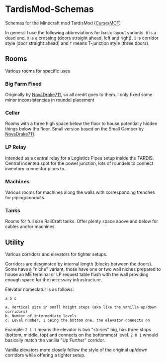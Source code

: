 # TardisMod-Schemas
Schemas for the Minecraft mod TardisMod ([Curse](http://www.curse.com/mc-mods/minecraft/230170-tardis-mod)/[MCF](http://www.minecraftforum.net/forums/mapping-and-modding/minecraft-mods/2420176-tardis-mod-updated-to-v0-99-on-13-08-2015))

In general I use the following abbreviations for basic layout variants. `O` is a dead end, `X` is a crossing (doors straight ahead, left and right), `I` is corridor style (door straight ahead) and `T` means T-junction style (three doors).

## Rooms
Various rooms for specific uses

### Big Farm Fixed
Originally by [NovaDrake711](http://www.minecraftforum.net/forums/mapping-and-modding/minecraft-mods/2420176-tardis-mod-updated-to-v0-99-on-13-08-2015?comment=1178), so all credit goes to them. I only fixed some minor inconsistencies in roundel placement

### Cellar
Rooms with a three high space below the floor to house potentially hidden things below the floor. Small version based on the Small Camber by [NovaDrake711](http://www.minecraftforum.net/forums/mapping-and-modding/minecraft-mods/2420176-tardis-mod-updated-to-v0-99-on-13-08-2015?comment=1178).

### LP Relay
Intended as a central relay for a Logistics Pipes setup inside the TARDIS. Central indented spot for the power junction, lots of roundels to connect inventory connector pipes to.

### Machines
Various rooms for machines along the walls with corresponding trenches for piping/conduits.

### Tanks
Rooms for full size RailCraft tanks. Offer plenty space above and below for cables and/or machines.


## Utility
Various corridors and elevators for tighter setups.

Corridors are desginated by internal length (blocks between the doors).
Some have a "niche" variant, those have one or two wall niches prepared to house an ME terminal or LP request table flush with the wall providing enough space for the necessary infrastructure.

Elevator nomeclatur is as follows:

`a b c`

```
a. Vertical size in small height steps (aka like the vanilla up/down corridors)
b. Number of intermediate levels
c. Level number, 1 being the bottom one, the elevator connects on
```

Example: `2 1 1` means the elevator is two "stories" big, has three stops (bottom, middle, top) and connects on the bottommost level. `2 0 1` whould basically match the vanilla "Up Further" corridor.

Vanilla elevators more closely follow the style of the original up/down corridors while offering a tighter setup.

